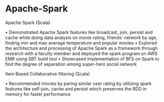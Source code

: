# Apache-Spark
Apache Spark	(Scala)											    

•	Demonstrated Apache Spark features like broadcast, join, persist and cache while doing data analysis on movie rating, friends’ network by age, finding min and max average temperature and popular movies
•	Explored the architecture and processing of Apache Spark as a framework through research with a faculty member and deployed the spark program on AWS EMR using SBT build tool
•	Showcased implementation of BFS on Spark to find the degree of separation among super-hero social network

Item Based Collaborative filtering (Scala)								    

•	Recommended movies by paring similar user rating by utilizing spark features like self-join, cache and persist which preserves the RDD in memory for faster performance
